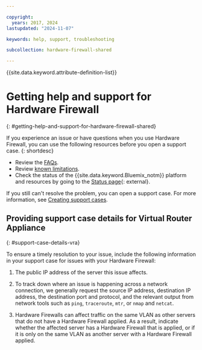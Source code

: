 ```yaml
---

copyright:
  years: 2017, 2024
lastupdated: "2024-11-07"

keywords: help, support, troubleshooting

subcollection: hardware-firewall-shared

---
```


{{site.data.keyword.attribute-definition-list}}

# Getting help and support for Hardware Firewall
{: #getting-help-and-support-for-hardware-firewall-shared}

If you experience an issue or have questions when you use Hardware Firewall, you can use the following resources before you open a support case.
{: shortdesc}

* Review the [FAQs](/docs/hardware-firewall-shared?topic=hardware-firewall-shared-faqs-for-hardware-firewall-shared).
* Review [known limitations](/docs/hardware-firewall-shared?topic=hardware-firewall-shared-known-limitations-with-hardware-firewall-shared).
* Check the status of the {{site.data.keyword.Bluemix_notm}} platform and resources by going to the [Status page](/status){: external}.

If you still can't resolve the problem, you can open a support case. For more information, see [Creating support cases](/docs/account?topic=account-open-case&interface=ui).

## Providing support case details for Virtual Router Appliance
{: #support-case-details-vra}

To ensure a timely resolution to your issue, include the following information in your support case for issues with your Hardware Firewall:

1. The public IP address of the server this issue affects.

1. To track down where an issue is happening across a network connection, we generally request the source IP address, destination IP address, the destination port and protocol, and the relevant output from network tools such as `ping`, `traceroute`, `mtr`, or `nmap` and `netcat`.

1. Hardware Firewalls can affect traffic on the same VLAN as other servers that do not have a Hardware Firewall applied. As a result, indicate whether the affected server has a Hardware Firewall that is applied, or if it is only on the same VLAN as another server with a Hardware Firewall applied.
